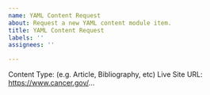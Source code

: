 ```yaml
---
name: YAML Content Request
about: Request a new YAML content module item.
title: YAML Content Request
labels: ''
assignees: ''

---
```


Content Type: (e.g. Article, Bibliography, etc)
Live Site URL: https://www.cancer.gov/...
